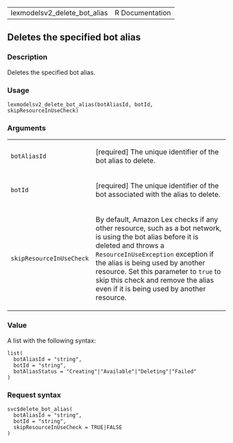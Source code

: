 <table style="width: 100%;">
<tbody>
<tr class="odd">
<td>lexmodelsv2_delete_bot_alias</td>
<td style="text-align: right;">R Documentation</td>
</tr>
</tbody>
</table>

## Deletes the specified bot alias

### Description

Deletes the specified bot alias.

### Usage

    lexmodelsv2_delete_bot_alias(botAliasId, botId, skipResourceInUseCheck)

### Arguments

<table>
<colgroup>
<col style="width: 35%" />
<col style="width: 65%" />
</colgroup>
<tbody>
<tr class="odd">
<td><code
id="lexmodelsv2_delete_bot_alias_:_botAliasId">botAliasId</code></td>
<td><p>[required] The unique identifier of the bot alias to
delete.</p></td>
</tr>
<tr class="even">
<td><code id="lexmodelsv2_delete_bot_alias_:_botId">botId</code></td>
<td><p>[required] The unique identifier of the bot associated with the
alias to delete.</p></td>
</tr>
<tr class="odd">
<td><code
id="lexmodelsv2_delete_bot_alias_:_skipResourceInUseCheck">skipResourceInUseCheck</code></td>
<td><p>By default, Amazon Lex checks if any other resource, such as a
bot network, is using the bot alias before it is deleted and throws a
<code>ResourceInUseException</code> exception if the alias is being used
by another resource. Set this parameter to <code>true</code> to skip
this check and remove the alias even if it is being used by another
resource.</p></td>
</tr>
</tbody>
</table>

### Value

A list with the following syntax:

    list(
      botAliasId = "string",
      botId = "string",
      botAliasStatus = "Creating"|"Available"|"Deleting"|"Failed"
    )

### Request syntax

    svc$delete_bot_alias(
      botAliasId = "string",
      botId = "string",
      skipResourceInUseCheck = TRUE|FALSE
    )
